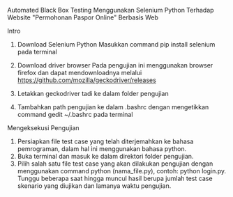 Automated Black Box Testing Menggunakan Selenium Python Terhadap Website "Permohonan Paspor Online" Berbasis Web

Intro

1. Download Selenium Python
Masukkan command pip install selenium pada terminal

2. Download driver browser
Pada pengujian ini menggunakan browser firefox dan dapat mendownloadnya melalui https://github.com/mozilla/geckodriver/releases

3. Letakkan geckodriver tadi ke dalam folder pengujian
4. Tambahkan path pengujian ke dalam .bashrc dengan mengetikkan command gedit ~/.bashrc pada terminal 

Mengeksekusi Pengujian

1. Persiapkan file test case yang telah diterjemahkan ke bahasa pemrograman, dalam hal ini menggunakan bahasa python.
2. Buka terminal dan masuk ke dalam direktori folder pengujian.
3. Pilih salah satu file test case yang akan dilakukan pengujian dengan menggunakan command python (nama_file.py), contoh: python login.py. Tunggu beberapa saat hingga muncul hasil berupa jumlah test case skenario yang diujikan dan lamanya waktu pengujian.
